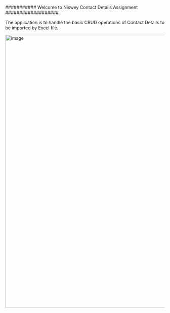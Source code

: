 ########### Welcome to Niswey Contact Details Assignment ###################

The application is to handle the basic CRUD operations of Contact Details to be imported by Excel file.

<img width="865" alt="image" src="https://user-images.githubusercontent.com/30080142/162280333-933f0822-ff35-461d-842f-547c1af2eb1a.png">
